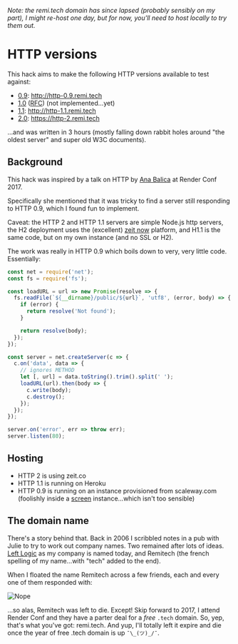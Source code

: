 _Note: the remi.tech domain has since lapsed (probably sensibly on my part), I might re-host one day, but for now, you'll need to host locally to try them out._

# HTTP versions

This hack aims to make the following HTTP versions available to test against:

- [0.9](https://www.w3.org/Protocols/HTTP/AsImplemented.html): http://http-0.9.remi.tech
- [1.0](https://www.w3.org/Protocols/HTTP/HTTP2.html) ([RFC](https://tools.ietf.org/html/rfc1945)) (not implemented…yet)
- [1.1](https://tools.ietf.org/html/rfc2616): http://http-1.1.remi.tech
- [2.0](https://tools.ietf.org/html/rfc7540): https://http-2.remi.tech

…and was written in 3 hours (mostly falling down rabbit holes around "the oldest server" and super old W3C documents).

## Background

This hack was inspired by a talk on HTTP by [Ana Balica](https://twitter.com/anabalica/status/847403988551032834) at Render Conf 2017.

Specifically she mentioned that it was tricky to find a server still responding to HTTP 0.9, which I found fun to implement.

Caveat: the HTTP 2 and HTTP 1.1 servers are simple Node.js http servers, the H2 deployment uses the (excellent) [zeit now](https://zeit.co/now) platform, and H1.1 is the same code, but on my own instance (and no SSL or H2).

The work was really in HTTP 0.9 which boils down to very, very little code. Essentially:

```js
const net = require('net');
const fs = require('fs');

const loadURL = url => new Promise(resolve => {
  fs.readFile(`${__dirname}/public/${url}`, 'utf8', (error, body) => {
    if (error) {
      return resolve('Not found');
    }

    return resolve(body);
  });
});

const server = net.createServer(c => {
  c.on('data', data => {
    // ignores METHOD
    let [, url] = data.toString().trim().split(' ');
    loadURL(url).then(body => {
      c.write(body);
      c.destroy();
    });
  });
});

server.on('error', err => throw err);
server.listen(80);
```

## Hosting

- HTTP 2 is using zeit.co
- HTTP 1.1 is running on Heroku
- HTTP 0.9 is running on an instance provisioned from scaleway.com (foolishly inside a [screen](https://remysharp.com/2015/04/27/screen) instance…which isn't too sensible)

## The domain name

There's a story behind that. Back in 2006 I scribbled notes in a pub with Julie to try to work out company names. Two remained after lots of ideas. [Left Logic](https://leftlogic.com) as my company is named today, and Remitech (the french spelling of my name…with "tech" added to the end).

When I floated the name Remitech across a few friends, each and every one of them responded with:

![Nope](http://i.imgur.com/qBsYuX5.gif)

…so alas, Remitech was left to die. Except! Skip forward to 2017, I attend Render Conf and they have a parter deal for a _free_ `.tech` domain. So, yep, that's what you've got: remi.tech. And yup, I'll totally left it expire and die once the year of free .tech domain is up `¯\_(ツ)_/¯`.
